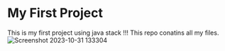 # My First Project

This is my first project using java stack !!!
This repo conatins all my files.
![Screenshot 2023-10-31 133304](https://github.com/CharanJalagam/My-Project/assets/119055149/5c8a1504-30a9-4885-9e9e-94ac3efc549d)

